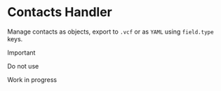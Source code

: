 # Contacts Handler

Manage contacts as objects, export to `.vcf` or as `YAML` using `field.type` keys.

> [!IMPORTANT]
> Do not use
>
> Work in progress
